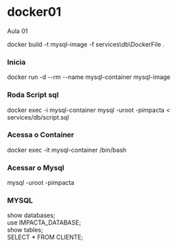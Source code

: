 # docker01
Aula 01



docker build -t mysql-image -f services\db\DockerFile .

### Inicia 
docker run -d --rm --name mysql-container mysql-image

### Roda Script sql
docker exec -i mysql-container mysql -uroot -pimpacta < services/db/script.sql


### Acessa o Container
docker exec -it mysql-container /bin/bash

### Acessar o Mysql
mysql -uroot -pimpacta


### MYSQL
show databases;<br/>
use IMPACTA_DATABASE;<br/>
show tables;<br/>
SELECT * FROM CLIENTE;
